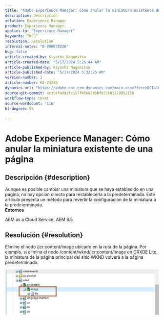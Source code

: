 ```yaml
---
title: "Adobe Experience Manager: Cómo anular la miniatura existente de una página"
description: Descripción
solution: Experience Manager
product: Experience Manager
applies-to: "Experience Manager"
keywords: “KCS”
resolution: Resolution
internal-notes: "E-000678226"
bug: false
article-created-by: Kiyoshi Nagamitsu
article-created-date: "5/17/2024 5:26:44 AM"
article-published-by: Kiyoshi Nagamitsu
article-published-date: "5/17/2024 5:32:25 AM"
version-number: 1
article-number: KA-24256
dynamics-url: "https://adobe-ent.crm.dynamics.com/main.aspx?forceUCI=1&pagetype=entityrecord&etn=knowledgearticle&id=347ba20a-0e14-ef11-9f89-6045bd06eea5"
source-git-commit: ac3c4fa0a3fc157f45e83a5bfe73c82379d5215b
workflow-type: tm+mt
source-wordcount: '116'
ht-degree: 9%

---
```


# Adobe Experience Manager: Cómo anular la miniatura existente de una página

## Descripción {#description}

Aunque es posible cambiar una miniatura que se haya establecido en una página, no hay opción directa para restablecerla a la predeterminada. Este artículo presenta un método para revertir la configuración de la miniatura a la predeterminada.<br>
<b>Entornos</b>

AEM as a Cloud Service, AEM 6.5


## Resolución {#resolution}


Elimine el nodo /jcr:content/image ubicado en la ruta de la página. Por ejemplo, si elimina el nodo /content/wknd/jcr:content/image en CRXDE Lite, la miniatura de la página principal del sitio WKND volverá a la página predeterminada.

![](assets/7ba6cb6c-0e14-ef11-9f89-6045bd06eea5.png)

